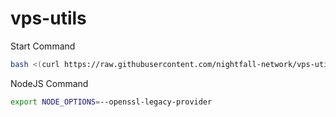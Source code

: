 # vps-utils


Start Command
```sh
bash <(curl https://raw.githubusercontent.com/nightfall-network/vps-utils/main/setup.sh)
```
NodeJS Command
```sh
export NODE_OPTIONS=--openssl-legacy-provider
```

